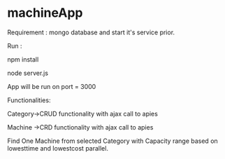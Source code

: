 # machineApp

Requirement : mongo database and start it's service prior.

Run :

npm install

node server.js 

App will be run on port = 3000

Functionalities:

Category->CRUD functionality with ajax call to apies

Machine ->CRD functionality with ajax call to apies

Find One Machine from selected Category with Capacity range based on lowesttime and lowestcost parallel.



